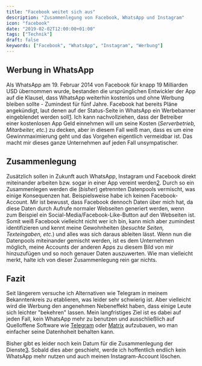 ```yaml
---
title: "Facebook weitet sich aus"
description: "Zusammenlegung von Facebook, WhatsApp und Instagram"
icon: "facebook"
date: "2019-02-02T12:00:00+01:00"
tags: ["Technik"]
draft: false
keywords: ["Facebook", "WhatsApp", "Instagram", "Werbung"]
---
```


## Werbung in WhatsApp
Als WhatsApp am 19. Februar 2014 von Facebook für knapp 19 Milliarden USD übernommen wurde, bestanden die ursprünglichen Entwickler der App auf die Klausel, dass WhatsApp weiterhin kostenlos und ohne Werbung bleiben sollte - Zumindest für fünf Jahre. Facebook hat bereits Pläne angekündigt, laut denen auf der Status-Seite in WhatsApp ein Werbebanner eingeblendet werden soll[1]. Ich kann nachvollziehen, dass der Betreiber einer kostenlosen App Geld einnehmen will um seine Kosten (_Serverbetrieb, Mitarbeiter, etc._) zu decken, aber in diesem Fall weiß man, dass es um eine Gewinnmaximierung geht und das Vorgehen eigentlich vermeidbar ist. Das macht mir dieses ganze Unternehmen auf jeden Fall unsympatischer.

## Zusammenlegung
Zusätzlich sollen in Zukunft auch WhatsApp, Instagram und Facebook direkt miteinander arbeiten bzw. sogar in einer App vereint werden[2]. Durch so ein Zusammenlegen werden die (_bisher_) getrennten Datenpools vermischt, was einige Konsequenzen hat. Beispielsweise habe ich keinen Facebook-Account. Mir ist bewusst, dass Facebook dennoch Daten über mich hat, da diese Daten durch Aufrufe normaler Webseiten generiert werden, wenn zum Beispiel ein Social-Media/Facebook-Like-Button auf den Webseiten ist. Somit weiß Facebook vielleicht nicht wer ich bin, kann mich aber zumindest identifizieren und kennt meine Gewohnheiten (_besuchte Seiten, Texteingaben, etc._) und alles was sich daraus ableiten lässt. Wenn nun die Datenpools miteinander gemischt werden, ist es dem Unternehmen möglich, meine Accounts der anderen Apps zu diesem Bild von mir hinzuzufügen und so noch genauer Daten auszuwerten.
Wie man vielleicht merkt, halte ich von dieser Zusammenlegung rein gar nichts.

## Fazit
Seit längerem versuche ich Alternativen wie Telegram in meinem Bekanntenkreis zu etablieren, was leider sehr schwierig ist. Aber vielleicht wird die Werbung den angenehmen Nebeneffekt haben, dass einige Leute sich leichter "bekehren" lassen. Mein langfristiges Ziel ist es dabei auf jeden Fall, kein WhatsApp mehr zu benutzen und ausschließlich auf Quelloffene Software wie [Telegram](https://telegram.org/) oder [Matrix](https://de.wikipedia.org/wiki/Matrix_(Kommunikationsprotokoll)) aufzubauen, wo man einfacher seine Datenhoheit behalten kann.

Bisher gibt es leider noch kein Datum für die Zusammenlegung der Dienste[3]. Sobald dies aber geschieht, werde ich hoffentlich endlich kein WhatsApp mehr nutzen und auch meinen Instagram-Account löschen.



[1]: https://www.heise.de/newsticker/meldung/Werbung-bei-WhatsApp-Jetzt-wird-Geld-verdient-4128652.html
[2]: https://www.golem.de/news/messenger-was-bringt-eine-fusion-von-facebook-whatsapp-und-instagram-1901-139014.html
[3]: https://www.golem.de/news/whatsapp-facebooks-verbindet-messengerdienste-fruehestens-2020-1901-139099.html
